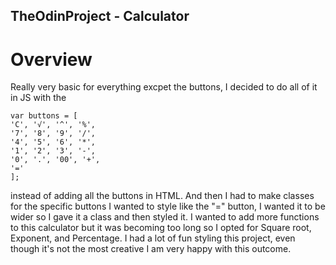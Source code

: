 ## TheOdinProject - Calculator

# Overview
Really very basic for everything excpet the buttons, I decided to do all of it in JS with the 

    var buttons = [
    'C', '√', '^', '%',
    '7', '8', '9', '/',
    '4', '5', '6', '*',
    '1', '2', '3', '-',
    '0', '.', '00', '+',
    '=' 
    ];

instead of adding all the buttons in HTML. And then I had to make classes for the specific buttons I wanted to style like the "=" button, I wanted it to be wider so I gave it a class and then styled it. I wanted to add more functions to this calculator but it was becoming too long so I opted for Square root, Exponent, and Percentage. I had a lot of fun styling this project, even though it's not the most creative I am very happy with this outcome. 